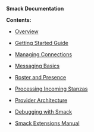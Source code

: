 **Smack Documentation**

**Contents:**

  * [Overview](overview.md)
  * [Getting Started Guide](gettingstarted.md)
  * [Managing Connections](connections.md)
  * [Messaging Basics](messaging.md)
  * [Roster and Presence](roster.md)
  * [Processing Incoming Stanzas](processing.md)
  * [Provider Architecture](providers.md)
  * [Debugging with Smack](debugging.md)

  * [Smack Extensions Manual](extensions/index.md)
